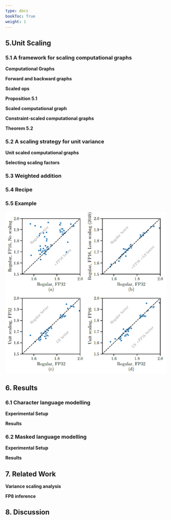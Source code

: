```yaml
---
type: docs
bookToc: True
weight: 1
---
```


## 5.Unit Scaling

### 5.1 A framework for scaling computational graphs

**Computational Graphs**

**Forward and backward graphs**

**Scaled ops**

**Proposition 5.1**

**Scaled computational graph**

**Constraint-scaled computational graphs**

**Theorem 5.2**

### 5.2 A scaling strategy for unit variance

**Unit scaled computational graphs**

**Selecting scaling factors**

### 5.3 Weighted addition

### 5.4 Recipe

### 5.5 Example

<p align="center">
    <img src='Figure4.png' width="600">
</p>

## 6. Results

### 6.1 Character language modelling

**Experimental Setup**

**Results**

### 6.2 Masked language modelling

**Experimental Setup**

**Results**

## 7. Related Work

**Variance scaling analysis**

**FP8 inference**

## 8. Discussion

